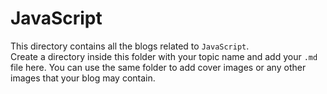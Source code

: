 # JavaScript

This directory contains all the blogs related to `JavaScript`.  
Create a directory inside this folder with your topic name and add your `.md` file here.
You can use the same folder to add cover images or any other images that your blog may contain.
